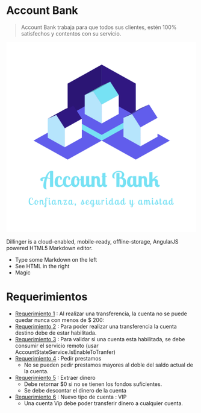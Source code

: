 # Account Bank

> Account Bank trabaja para que todos sus clientes, estén 100% satisfechos y contentos con su servicio.

![alt text](https://github.com/germankuber/Account-Bank/blob/master/Account%20Bank.png "Account Bank Logo")

Dillinger is a cloud-enabled, mobile-ready, offline-storage, AngularJS powered HTML5 Markdown editor.

  - Type some Markdown on the left
  - See HTML in the right
  - Magic

# Requerimientos

- [Requerimiento 1](https://github.com/germankuber/Account-Bank/tree/master/01%20-%20Requerimiento%2001) : Al realizar una transferencia, la cuenta no se puede quedar nunca con menos de $ 200:
- [Requerimiento 2](https://github.com/germankuber/Account-Bank/tree/master/02%20-%20Requerimiento%2002) : Para poder realizar una transferencia la cuenta destino debe de estar habilitada.
- [Requerimiento 3](https://github.com/germankuber/Account-Bank/tree/master/03%20-%20Requerimiento%2003) : Para validar si una cuenta esta habilitada, se debe consumir el servicio remoto (usar AccountStateService.IsEnableToTranfer)
- [Requerimiento 4](https://github.com/germankuber/Account-Bank/tree/master/04%20-%20Requerimiento%2004) : Pedir prestamos
    -  No se pueden pedir prestamos mayores al doble del saldo actual de la cuenta.
- [Requerimiento 5](https://github.com/germankuber/Account-Bank/tree/master/05%20-%20Requerimiento%2005) : Extraer dinero
    - Debe retornar $0 si no se tienen los fondos suficientes. 
    - Se debe descontar el dinero de la cuenta 
- [Requerimiento 6](https://github.com/germankuber/Account-Bank/tree/master/06%20-%20Requerimiento%2006) : Nuevo tipo de cuenta : VIP
    - Una cuenta Vip debe poder transferir dinero a cualquier cuenta.
